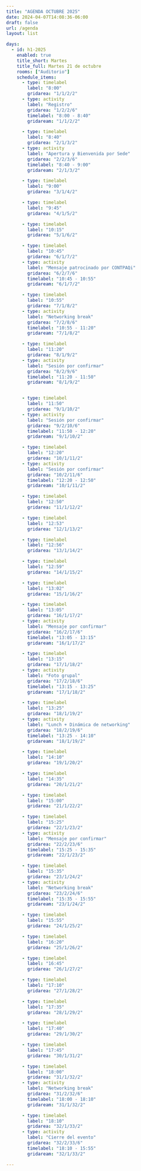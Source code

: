 ```yaml
---
title: "AGENDA OCTUBRE 2025"
date: 2024-04-07T14:08:36-06:00
draft: false
url: /agenda
layout: list

days:  
  - id: h1-2025
    enabled: true
    title_short: Martes
    title_full: Martes 21 de octubre
    rooms: ["Auditorio"]
    schedule_items: 
      - type: timelabel
        label: "8:00"
        gridarea: "1/1/2/2"
      - type: activity
        label: "Registro"
        gridarea: "1/2/2/6"
        timelabel: "8:00 - 8:40"
        gridaream: "1/1/2/2"

      - type: timelabel
        label: "8:40"
        gridarea: "2/1/3/2"
      - type: activity
        label: "Apertura y Bienvenida por Sede"
        gridarea: "2/2/3/6"
        timelabel: "8:40 - 9:00"
        gridaream: "2/1/3/2"

      - type: timelabel
        label: "9:00"
        gridarea: "3/1/4/2"

      - type: timelabel
        label: "9:45"
        gridarea: "4/1/5/2"

      - type: timelabel
        label: "10:15"
        gridarea: "5/1/6/2"

      - type: timelabel
        label: "10:45"
        gridarea: "6/1/7/2"
      - type: activity
        label: "Mensaje patrocinado por CONTPAQi"
        gridarea: "6/2/7/6"
        timelabel: "10:45 - 10:55"
        gridaream: "6/1/7/2"

      - type: timelabel
        label: "10:55"
        gridarea: "7/1/8/2"
      - type: activity
        label: "Networking break"
        gridarea: "7/2/8/6"
        timelabel: "10:55 - 11:20"
        gridaream: "7/1/8/2"

      - type: timelabel
        label: "11:20"
        gridarea: "8/1/9/2"
      - type: activity
        label: "Sesión por confirmar"
        gridarea: "8/2/9/6"
        timelabel: "11:20 - 11:50"
        gridaream: "8/1/9/2"


      - type: timelabel
        label: "11:50"
        gridarea: "9/1/10/2"
      - type: activity
        label: "Sesión por confirmar"
        gridarea: "9/2/10/6"
        timelabel: "11:50 - 12:20"
        gridaream: "9/1/10/2"

      - type: timelabel
        label: "12:20"
        gridarea: "10/1/11/2"
      - type: activity
        label: "Sesión por confirmar"
        gridarea: "10/2/11/6"
        timelabel: "12:20 - 12:50"
        gridaream: "10/1/11/2"

      - type: timelabel
        label: "12:50"
        gridarea: "11/1/12/2"

      - type: timelabel
        label: "12:53"
        gridarea: "12/1/13/2"

      - type: timelabel
        label: "12:56"
        gridarea: "13/1/14/2"

      - type: timelabel
        label: "12:59"
        gridarea: "14/1/15/2"

      - type: timelabel
        label: "13:02"
        gridarea: "15/1/16/2"

      - type: timelabel
        label: "13:05"
        gridarea: "16/1/17/2"
      - type: activity
        label: "Mensaje por confirmar"
        gridarea: "16/2/17/6"
        timelabel: "13:05 - 13:15"
        gridaream: "16/1/17/2"

      - type: timelabel
        label: "13:15"
        gridarea: "17/1/18/2"
      - type: activity
        label: "Foto grupal"
        gridarea: "17/2/18/6"
        timelabel: "13:15 - 13:25"
        gridaream: "17/1/18/2"

      - type: timelabel
        label: "13:25"
        gridarea: "18/1/19/2"
      - type: activity
        label: "Lunch + Dinámica de networking"
        gridarea: "18/2/19/6"
        timelabel: "13:25 - 14:10"
        gridaream: "18/1/19/2"

      - type: timelabel
        label: "14:10"
        gridarea: "19/1/20/2"

      - type: timelabel
        label: "14:35"
        gridarea: "20/1/21/2"

      - type: timelabel
        label: "15:00"
        gridarea: "21/1/22/2"

      - type: timelabel
        label: "15:25"
        gridarea: "22/1/23/2"
      - type: activity
        label: "Mensaje por confirmar"
        gridarea: "22/2/23/6"
        timelabel: "15:25 - 15:35"
        gridaream: "22/1/23/2"

      - type: timelabel
        label: "15:35"
        gridarea: "23/1/24/2"
      - type: activity
        label: "Networking break"
        gridarea: "23/2/24/6"
        timelabel: "15:35 - 15:55"
        gridaream: "23/1/24/2"

      - type: timelabel
        label: "15:55"
        gridarea: "24/1/25/2"

      - type: timelabel
        label: "16:20"
        gridarea: "25/1/26/2"

      - type: timelabel
        label: "16:45"
        gridarea: "26/1/27/2"

      - type: timelabel
        label: "17:10"
        gridarea: "27/1/28/2"

      - type: timelabel
        label: "17:35"
        gridarea: "28/1/29/2"

      - type: timelabel
        label: "17:40"
        gridarea: "29/1/30/2"

      - type: timelabel
        label: "17:45"
        gridarea: "30/1/31/2"

      - type: timelabel
        label: "18:00"
        gridarea: "31/1/32/2"
      - type: activity
        label: "Networking break"
        gridarea: "31/2/32/6"
        timelabel: "18:00 - 18:10"
        gridaream: "31/1/32/2"

      - type: timelabel
        label: "18:10"
        gridarea: "32/1/33/2"
      - type: activity
        label: "Cierre del evento"
        gridarea: "32/2/33/6"
        timelabel: "18:10 - 15:55"
        gridaream: "32/1/33/2"

---
```





